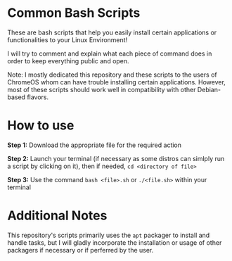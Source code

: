 # Common Bash Scripts

These are bash scripts that help you easily install certain applications or functionalities to your Linux Environment!

I will try to comment and explain what each piece of command does in order to keep everything public and open.

Note: I mostly dedicated this repository and these scripts to the users of ChromeOS whom can have trouble installing certain applications. However, most of these scripts
should work well in compatibility with other Debian-based flavors.

# How to use

**Step 1:** Download the appropriate file for the required action

**Step 2:** Launch your terminal (if necessary as some distros can simlply run a script by clicking on it), then if needed, `cd <directory of file>` 

**Step 3:** Use the command `bash <file>.sh` or `./<file.sh>` within your terminal

# Additional Notes

This repository's scripts primarily uses the `apt` packager to install and handle tasks, but I will gladly incorporate the installation or usage of other packagers if necessary or if perferred by the user.

